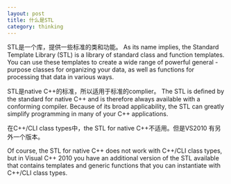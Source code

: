 ```yaml
---
layout: post
title: 什么是STL
category: thinking
---
```


STL是一个库，提供一些标准的类和功能。
As its name implies, the Standard Template Library (STL) is a library of standard class and function templates. You can use these templates to create a wide range of powerful general - purpose classes for organizing your data, as well as functions for processing that data in various ways. 

STL是native C++的标准，所以适用于标准的complier。
The STL is deﬁned by the standard for native C++ and is therefore always available with a conforming compiler. Because of its broad applicability, the STL can greatly simplify programming in many of your C++ applications. 

在C++/CLI class types中，the STL for native C++不适用。但是VS2010 有另外一个版本。

Of course, the STL for native C++ does not work with C++/CLI class types, but in Visual C++ 2010 you have an additional version of the STL available that contains templates and generic functions that you can instantiate with C++/CLI class types. 